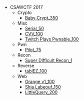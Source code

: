 * CSAWCTF 2017
    - Crypto
        + [Baby Crypt_350](/2017/csawctf_2017/crypto/baby-crypt_350/README.md)
    - Misc
        + [Serial_50](/2017/csawctf_2017/serial_50/README.md)
        + [CVV_100](/2017/csawctf_2017/misc/cvv_100/README.md)
        + [Twitch Plays Pwnable_100](/2017/csawctf_2017/misc/twitch-plays-pwnable_100/README.md)
    - Pwn
        + [Pilot_75](/2017/csawctf_2017/pwn/pilot_75/README.md)
    - Recon
        + [Super Difficult Recon_1](/2017/csawctf_2017/recon/super-difficult-recon_1/README.md)
    - Reverse
        + [tablEZ_100](/2017/csawctf_2017/reverse/tablez_100/README.md)
    - Web
        + [Orange v1_100](/2017/csawctf_2017/web/orange-v1_100/README.md)
        + [Shia Labeouf_150](/2017/csawctf_2017/web/shia-labeouf_150/README.md)
        + [LittleQuery_200](/2017/csawctf_2017/web/littlequery_200/README.md)

